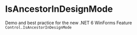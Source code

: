 # IsAncestorInDesignMode
Demo and best practice for the new .NET 6 WinForms Feature `Control.IsAncestorInDesignMode`
